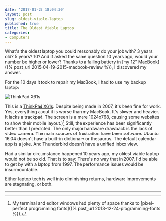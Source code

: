 ```yaml
---
date: '2017-01-23 18:04:30'
layout: post
slug: oldest-viable-laptop
published: true
title: The Oldest Viable Laptop
categories:
- Computers
---
```


What's the oldest laptop you could reasonably do your job with? 3 years old? 5 years? 10? And if asked the same question 10 years ago, would your number be higher or lower? Thanks to a failing battery in [my 12" MacBook]({% post_url 2015-04-19-2015-macbook-review %}), I discovered my answer.

For the 10 days it took to repair my MacBook, I had to use my backup laptop:

![ThinkPad X61s](/photos/pics/thinkpad_x61s.jpg)

This is a [ThinkPad X61s](http://www.thinkwiki.org/wiki/Category:X61s). Despite being made in 2007, it's been fine for work. Yes, everything about it is worse than my MacBook. It's slower and heavier. It lacks a trackpad. The screen is a mere 1024x768, causing some websites to show their mobile layout.)[^font] Still, the experience has been significantly better than I predicted. The only major hardware drawback is the lack of video camera. The main sources of frustration have been software. Ubuntu 16.04 doesn't have a built-in dictionary or thesaurus. The default calendar app is a joke. And Thunderbird doesn't have a unified inbox view.

Had a similar circumstance happened 10 years ago, my oldest viable laptop would not be so old. That is to say: There's no way that in 2007, I'd be able to get by with a laptop from 1997. The performance issues would be insurmountable.

Either laptop tech is well into diminishing returns, hardware improvements are stagnating, or both.

---

[^font]: My terminal and editor windows had plenty of space thanks to [pixel-perfect programming fonts]({% post_url 2013-12-24-programming-fonts %}).
